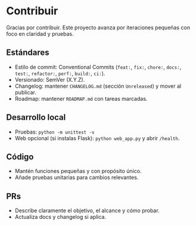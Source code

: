 # Contribuir

Gracias por contribuir. Este proyecto avanza por iteraciones pequeñas con foco en claridad y pruebas.

## Estándares
- Estilo de commit: Conventional Commits (`feat:`, `fix:`, `chore:`, `docs:`, `test:`, `refactor:`, `perf:`, `build:`, `ci:`).
- Versionado: SemVer (X.Y.Z).
- Changelog: mantener `CHANGELOG.md` (sección `Unreleased`) y mover al publicar.
- Roadmap: mantener `ROADMAP.md` con tareas marcadas.

## Desarrollo local
- Pruebas: `python -m unittest -v`
- Web opcional (si instalas Flask): `python web_app.py` y abrir `/health`.

## Código
- Mantén funciones pequeñas y con propósito único.
- Añade pruebas unitarias para cambios relevantes.

## PRs
- Describe claramente el objetivo, el alcance y cómo probar.
- Actualiza docs y changelog si aplica.
